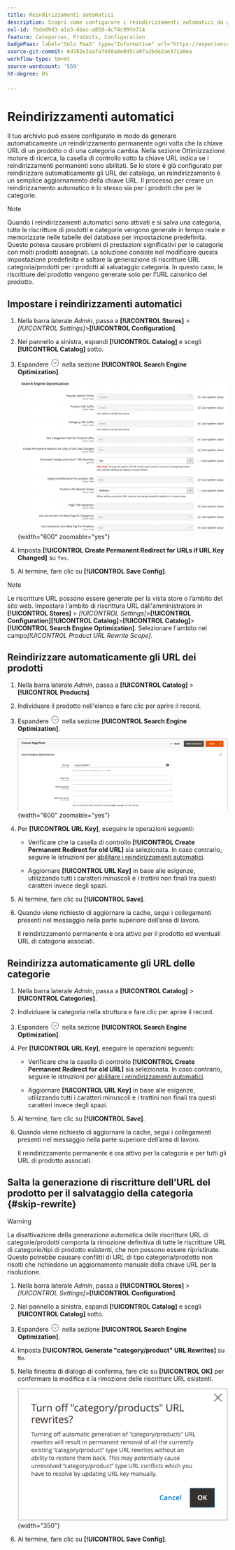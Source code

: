 ```yaml
---
title: Reindirizzamenti automatici
description: Scopri come configurare i reindirizzamenti automatici da generare ogni volta che la chiave URL di un prodotto o di una categoria cambia nel tuo store di Commerce.
exl-id: fbde09d3-a1a3-4bac-a850-4c74c99fe714
feature: Categories, Products, Configuration
badgePaas: label="Solo PaaS" type="Informative" url="https://experienceleague.adobe.com/it/docs/commerce/user-guides/product-solutions" tooltip="Applicabile solo ai progetti Adobe Commerce on Cloud (infrastruttura PaaS gestita da Adobe) e ai progetti on-premise."
source-git-commit: 6d782e3aafa7460a0e0d5ca07a2bde2ae371a9ea
workflow-type: tm+mt
source-wordcount: '559'
ht-degree: 0%

---
```


# Reindirizzamenti automatici

Il tuo archivio può essere configurato in modo da generare automaticamente un reindirizzamento permanente ogni volta che la chiave URL di un prodotto o di una categoria cambia. Nella sezione Ottimizzazione motore di ricerca, la casella di controllo sotto la chiave URL indica se i reindirizzamenti permanenti sono abilitati. Se lo store è già configurato per reindirizzare automaticamente gli URL del catalogo, un reindirizzamento è un semplice aggiornamento della chiave URL. Il processo per creare un reindirizzamento automatico è lo stesso sia per i prodotti che per le categorie.

>[!NOTE]
>
>Quando i reindirizzamenti automatici sono attivati e si salva una categoria, tutte le riscritture di prodotti e categorie vengono generate in tempo reale e memorizzate nelle tabelle del database per impostazione predefinita. Questo poteva causare problemi di prestazioni significativi per le categorie con molti prodotti assegnati. La soluzione consiste nel modificare questa impostazione predefinita e saltare la generazione di riscritture URL categoria/prodotti per i prodotti al salvataggio categoria. In questo caso, le riscritture del prodotto vengono generate solo per l’URL canonico del prodotto.

## Impostare i reindirizzamenti automatici

1. Nella barra laterale _Admin_, passa a **[!UICONTROL Stores]** > _[!UICONTROL Settings]_>**[!UICONTROL Configuration]**.

1. Nel pannello a sinistra, espandi **[!UICONTROL Catalog]** e scegli **[!UICONTROL Catalog]** sotto.

1. Espandere ![Il selettore di espansione](../assets/icon-display-expand.png) nella sezione **[!UICONTROL Search Engine Optimization]**.

   ![Configurazione del catalogo - ottimizzazione motore di ricerca](../configuration-reference/catalog/assets/catalog-search-engine-optimization.png){width="600" zoomable="yes"}

1. Imposta **[!UICONTROL Create Permanent Redirect for URLs if URL Key Changed]** su `Yes`.

1. Al termine, fare clic su **[!UICONTROL Save Config]**.


>[!NOTE]
>
> Le riscritture URL possono essere generate per la vista store o l’ambito del sito web. Impostare l&#39;ambito di riscrittura URL dall&#39;amministratore in **[!UICONTROL Stores]** > _[!UICONTROL Settings]_>**[!UICONTROL Configuration]**&#x200B;**[!UICONTROL Catalog]**>**[!UICONTROL Catalog]**>**[!UICONTROL Search Engine Optimization]**. Selezionare l&#39;ambito nel campo&#x200B;_[!UICONTROL Product URL Rewrite Scope]_.

## Reindirizzare automaticamente gli URL dei prodotti

1. Nella barra laterale _Admin_, passa a **[!UICONTROL Catalog]** > **[!UICONTROL Products]**.

1. Individuare il prodotto nell&#39;elenco e fare clic per aprire il record.

1. Espandere ![Il selettore di espansione &#x200B;](../assets/icon-display-expand.png) nella sezione **[!UICONTROL Search Engine Optimization]**.

   ![Ottimizzazione motore di ricerca prodotti - reindirizzamento permanente](./assets/product-search-engine-optimization-create-permanent-redirect.png){width="600" zoomable="yes"}

1. Per **[!UICONTROL URL Key]**, eseguire le operazioni seguenti:

   - Verificare che la casella di controllo **[!UICONTROL Create Permanent Redirect for old URL]** sia selezionata. In caso contrario, seguire le istruzioni per [abilitare i reindirizzamenti automatici](url-rewrite.md#configure-url-rewrites).

   - Aggiornare **[!UICONTROL URL Key]** in base alle esigenze, utilizzando tutti i caratteri minuscoli e i trattini non finali tra questi caratteri invece degli spazi.

1. Al termine, fare clic su **[!UICONTROL Save]**.

1. Quando viene richiesto di aggiornare la cache, segui i collegamenti presenti nel messaggio nella parte superiore dell’area di lavoro.

   Il reindirizzamento permanente è ora attivo per il prodotto ed eventuali URL di categoria associati.

## Reindirizza automaticamente gli URL delle categorie

1. Nella barra laterale _Admin_, passa a **[!UICONTROL Catalog]** > **[!UICONTROL Categories]**.

1. Individuare la categoria nella struttura e fare clic per aprire il record.

1. Espandere ![Il selettore di espansione](../assets/icon-display-expand.png) nella sezione **[!UICONTROL Search Engine Optimization]**.

1. Per **[!UICONTROL URL Key]**, eseguire le operazioni seguenti:

   - Verificare che la casella di controllo **[!UICONTROL Create Permanent Redirect for old URL]** sia selezionata. In caso contrario, seguire le istruzioni per [abilitare i reindirizzamenti automatici](url-rewrite.md#configure-url-rewrites).

   - Aggiornare **[!UICONTROL URL Key]** in base alle esigenze, utilizzando tutti i caratteri minuscoli e i trattini non finali tra questi caratteri invece degli spazi.

1. Al termine, fare clic su **[!UICONTROL Save]**.

1. Quando viene richiesto di aggiornare la cache, segui i collegamenti presenti nel messaggio nella parte superiore dell’area di lavoro.

   Il reindirizzamento permanente è ora attivo per la categoria e per tutti gli URL di prodotto associati.

## Salta la generazione di riscritture dell’URL del prodotto per il salvataggio della categoria {#skip-rewrite}

>[!WARNING]
>
>La disattivazione della generazione automatica delle riscritture URL di categorie/prodotti comporta la rimozione definitiva di tutte le riscritture URL di categorie/tipi di prodotto esistenti, che non possono essere ripristinate. Questo potrebbe causare conflitti di URL di tipo categoria/prodotto non risolti che richiedono un aggiornamento manuale della chiave URL per la risoluzione.

1. Nella barra laterale _Admin_, passa a **[!UICONTROL Stores]** > _[!UICONTROL Settings]_>**[!UICONTROL Configuration]**.

1. Nel pannello a sinistra, espandi **[!UICONTROL Catalog]** e scegli **[!UICONTROL Catalog]** sotto.

1. Espandere ![Il selettore di espansione](../assets/icon-display-expand.png) nella sezione **[!UICONTROL Search Engine Optimization]**.

1. Imposta **[!UICONTROL Generate "category/product" URL Rewrites]** su `No`.

1. Nella finestra di dialogo di conferma, fare clic su **[!UICONTROL OK]** per confermare la modifica e la rimozione delle riscritture URL esistenti.

   ![Disattiva le riscritture URL categoria/prodotto - conferma](./assets/seo-rewrite-off.png){width="350"}

1. Al termine, fare clic su **[!UICONTROL Save Config]**.
